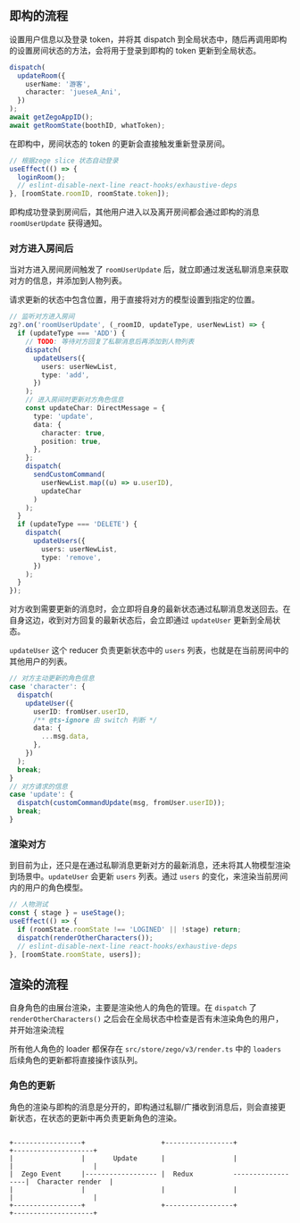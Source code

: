 ## 即构的流程

设置用户信息以及登录 token，并将其 dispatch 到全局状态中，随后再调用即构的设置房间状态的方法，会将用于登录到即构的 token 更新到全局状态。

```ts
dispatch(
  updateRoom({
    userName: '游客',
    character: 'jueseA_Ani',
  })
);
await getZegoAppID();
await getRoomState(boothID, whatToken);
```

在即构中，房间状态的 token 的更新会直接触发重新登录房间。

```ts
// 根据zege slice 状态自动登录
useEffect(() => {
  loginRoom();
  // eslint-disable-next-line react-hooks/exhaustive-deps
}, [roomState.roomID, roomState.token]);
```

即构成功登录到房间后，其他用户进入以及离开房间都会通过即构的消息 `roomUserUpdate` 获得通知。

### 对方进入房间后

当对方进入房间房间触发了 `roomUserUpdate` 后，就立即通过发送私聊消息来获取对方的信息，并添加到人物列表。

请求更新的状态中包含位置，用于直接将对方的模型设置到指定的位置。

```ts
// 监听对方进入房间
zg?.on('roomUserUpdate', (_roomID, updateType, userNewList) => {
  if (updateType === 'ADD') {
    // TODO: 等待对方回复了私聊消息后再添加到人物列表
    dispatch(
      updateUsers({
        users: userNewList,
        type: 'add',
      })
    );
    // 进入房间时更新对方角色信息
    const updateChar: DirectMessage = {
      type: 'update',
      data: {
        character: true,
        position: true,
      },
    };
    dispatch(
      sendCustomCommand(
        userNewList.map((u) => u.userID),
        updateChar
      )
    );
  }
  if (updateType === 'DELETE') {
    dispatch(
      updateUsers({
        users: userNewList,
        type: 'remove',
      })
    );
  }
});
```

对方收到需要更新的消息时，会立即将自身的最新状态通过私聊消息发送回去。在自身这边，收到对方回复的最新状态后，会立即通过 `updateUser` 更新到全局状态。

`updateUser` 这个 reducer 负责更新状态中的 `users` 列表，也就是在当前房间中的其他用户的列表。

```ts
// 对方主动更新的角色信息
case 'character': {
  dispatch(
    updateUser({
      userID: fromUser.userID,
      /** @ts-ignore 由 switch 判断 */
      data: {
        ...msg.data,
      },
    })
  );
  break;
}
// 对方请求的信息
case 'update': {
  dispatch(customCommandUpdate(msg, fromUser.userID));
  break;
}
```

### 渲染对方

到目前为止，还只是在通过私聊消息更新对方的最新消息，还未将其人物模型渲染到场景中。`updateUser` 会更新 `users` 列表。通过 `users` 的变化，来渲染当前房间内的用户的角色模型。

```ts
// 人物测试
const { stage } = useStage();
useEffect(() => {
  if (roomState.roomState !== 'LOGINED' || !stage) return;
  dispatch(renderOtherCharacters());
  // eslint-disable-next-line react-hooks/exhaustive-deps
}, [roomState.roomState, users]);
```

## 渲染的流程

自身角色的由展台渲染，主要是渲染他人的角色的管理。在 `dispatch` 了 `renderOtherCharacters()` 之后会在全局状态中检查是否有未渲染角色的用户，并开始渲染流程

所有他人角色的 loader 都保存在 `src/store/zego/v3/render.ts` 中的 `loaders` 后续角色的更新都将直接操作该队列。

### 角色的更新

角色的渲染与即构的消息是分开的，即构通过私聊/广播收到消息后，则会直接更新状态，在状态的更新中再负责更新角色的渲染。

```
                                                                                                
+-----------------+                   +-----------------+                 +--------------------+
|                 |       Update      |                 |                 |                    |
|  Zego Event     |------------------ |  Redux          ------------------|  Character render  |
|                 |                   |                 |                 |                    |
+-----------------+                   +-----------------+                 +--------------------+
```